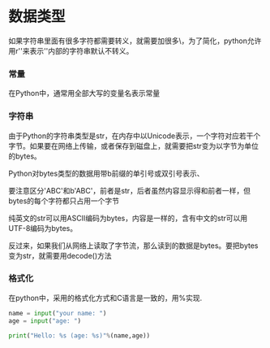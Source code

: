 # 数据类型

如果字符串里面有很多字符都需要转义，就需要加很多\，为了简化，python允许用r''来表示''内部的字符串默认不转义。

### 常量

在Python中，通常用全部大写的变量名表示常量

### 字符串

由于Python的字符串类型是str，在内存中以Unicode表示，一个字符对应若干个字节。如果要在网络上传输，或者保存到磁盘上，就需要把str变为以字节为单位的bytes。

Python对bytes类型的数据用带b前缀的单引号或双引号表示、

要注意区分'ABC'和b'ABC'，前者是str，后者虽然内容显示得和前者一样，但bytes的每个字符都只占用一个字节

纯英文的str可以用ASCII编码为bytes，内容是一样的，含有中文的str可以用UTF-8编码为bytes。

反过来，如果我们从网络上读取了字节流，那么读到的数据是bytes。要把bytes变为str，就需要用decode()方法

### 格式化

在python中，采用的格式化方式和C语言是一致的，用%实现.

```python
name = input("your name: ")
age = input("age: ")

print("Hello: %s (age: %s)"%(name,age))
```